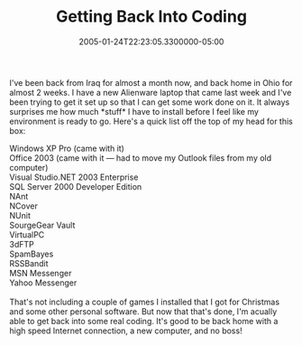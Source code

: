 ﻿---
title: Getting Back Into Coding
date: "2005-01-24T22:23:05.3300000-05:00"
description: I've been back from Iraq for almost a month now, and back home in
featuredImage: /img/default-post-image.jpg
---

I've been back from Iraq for almost a month now, and back home in Ohio for almost 2 weeks. I have a new Alienware laptop that came last week and I've been trying to get it set up so that I can get some work done on it. It always surprises me how much \*stuff\* I have to install before I feel like my environment is ready to go. Here's a quick list off the top of my head for this box:

Windows XP Pro (came with it)\
Office 2003 (came with it — had to move my Outlook files from my old computer)\
Visual Studio.NET 2003 Enterprise\
SQL Server 2000 Developer Edition\
NAnt\
NCover\
NUnit\
SourgeGear Vault\
VirtualPC\
3dFTP\
SpamBayes\
RSSBandit\
MSN Messenger\
Yahoo Messenger\
\
That's not including a couple of games I installed that I got for Christmas and some other personal software. But now that that's done, I'm acually able to get back into some real coding. It's good to be back home with a high speed Internet connection, a new computer, and no boss!

